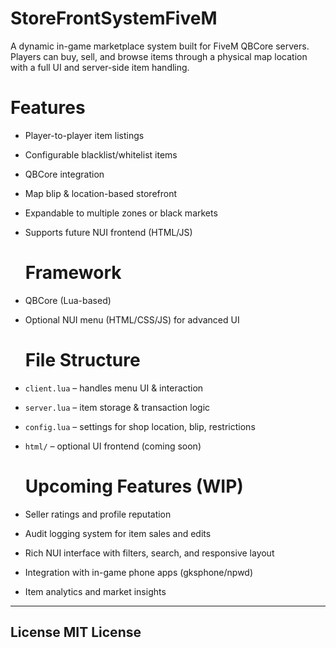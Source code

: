# StoreFrontSystemFiveM

A dynamic in-game marketplace system built for FiveM QBCore servers.  
Players can buy, sell, and browse items through a physical map location with a full UI and server-side item handling.

  # Features
- Player-to-player item listings
- Configurable blacklist/whitelist items
- QBCore integration
- Map blip & location-based storefront
- Expandable to multiple zones or black markets
- Supports future NUI frontend (HTML/JS)

  # Framework
- QBCore (Lua-based)
- Optional NUI menu (HTML/CSS/JS) for advanced UI

  # File Structure
- `client.lua` – handles menu UI & interaction
- `server.lua` – item storage & transaction logic
- `config.lua` – settings for shop location, blip, restrictions
- `html/` – optional UI frontend (coming soon)

  # Upcoming Features (WIP)
- Seller ratings and profile reputation
- Audit logging system for item sales and edits
- Rich NUI interface with filters, search, and responsive layout
- Integration with in-game phone apps (gksphone/npwd)
- Item analytics and market insights

--------------
   License
       MIT License
---------------

